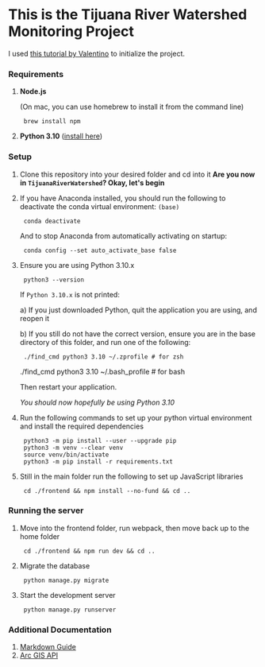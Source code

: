 # This is the Tijuana River Watershed Monitoring Project

I used [this tutorial by Valentino](https://www.valentinog.com/blog/drf/#django-and-react-together) to initialize the project.

### Requirements

1. **Node.js**
    
    (On mac, you can use homebrew to install it from the command line)

        brew install npm

2. **Python 3.10** ([install here](https://www.python.org/downloads/))

### Setup
1. Clone this repository into your desired folder and cd into it
    **Are you now in `TijuanaRiverWatershed`? Okay, let's begin**

1. If you have Anaconda installed, you should run the following to deactivate the conda virtual environment: `(base)`
    
        conda deactivate
    
    And to stop Anaconda from automatically activating on startup:
    
        conda config --set auto_activate_base false

1. Ensure you are using Python 3.10.x
    
        python3 --version
    
    If `Python 3.10.x` is not printed:
    
    a) If you just downloaded Python, quit the application you are using, and reopen it
    
    b) If you still do not have the correct version, ensure you are in the base directory of this folder, and run one of the following:
    
        ./find_cmd python3 3.10 ~/.zprofile # for zsh
    [//]: <> (invisible comment to break code block)
        ./find_cmd python3 3.10 ~/.bash_profile # for bash
    
    Then restart your application.
    
    *You should now hopefully be using Python 3.10*

1. Run the following commands to set up your python virtual environment and install the required dependencies

        python3 -m pip install --user --upgrade pip
        python3 -m venv --clear venv
        source venv/bin/activate
        python3 -m pip install -r requirements.txt

1. Still in the main folder run the following to set up JavaScript libraries

        cd ./frontend && npm install --no-fund && cd ..


### Running the server
1. Move into the frontend folder, run webpack, then move back up to the home folder

        cd ./frontend && npm run dev && cd ..

1. Migrate the database

        python manage.py migrate

1. Start the development server

        python manage.py runserver

### Additional Documentation

1. [Markdown Guide](https://www.markdownguide.org/basic-syntax/)
2. [Arc GIS API](https://github.com/Esri/react-arcgis)
